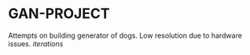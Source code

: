# GAN-PROJECT
Attempts on building generator of dogs. Low resolution due to hardware issues.
*iterations*


